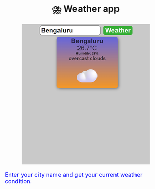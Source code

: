 <div align="center">
  <h1>⛈️ Weather app</h1>
  <img src="https://github.com/Khageswar-M/Weather-Application/blob/main/Screenshot%202025-07-06%20164351.png?raw=true" width="400px">
</div>
  <p style="color:blue; font-size:18px;">Enter your city name and get your current weather condition.</p>
